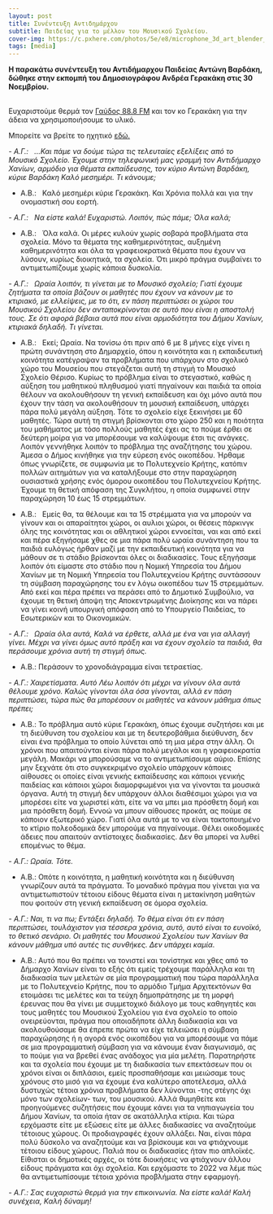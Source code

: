 ```yaml
---
layout: post
title: Συνέντευξη Αντιδημάρχου
subtitle: Παιδείας για το μέλλον του Μουσικού Σχολείου.
cover-img: https://c.pxhere.com/photos/5e/e8/microphone_3d_art_blender_party_media_communication_mic-824065.jpg!d
tags: [media]
---
```

<p>
<strong>Η παρακάτω συνέντευξη του Αντιδήμαρχου Παιδείας Αντώνη Βαρδάκη, δώθηκε στην εκπομπή του Δημοσιογράφου Ανδρέα Γερακάκη 
στις 30 Νοεμβρίου.</strong><br><br>

Ευχαριστούμε θερμά τον <a href="https://gavdos888.gr/" target="_blank">Γαύδος 88.8 FM</a>  και τον κο Γερακάκη για την άδεια να χρησιμοποιήσουμε το υλικό.
</p>


Μπορείτε να βρείτε το ηχητικό <a href="https://www.youtube.com/watch?v=7dyK61QJ6UI&t=1s" target="_blank">εδώ.</a>


<em>- Α.Γ.:&nbsp;&nbsp;
...Και πάμε να δούμε τώρα τις τελευταίες εξελίξεις από το Μουσικό Σχολείο. Έχουμε στην τηλεφωνική μας γραμμή τον Αντιδήμαρχο Χανίων, αρμόδιο για θέματα εκπαίδευσης, τον κύριο Αντώνη Βαρδάκη, κύριε  Βαρδάκη Καλό μεσημέρι. Τι κάνουμε;</em>

- Α.Β.:&nbsp;&nbsp;
Καλό μεσημέρι κύριε Γερακάκη. Και Χρόνια πολλά και για την ονομαστική σου εορτή.


<em>- Α.Γ.:&nbsp;&nbsp;
Να είστε καλά! Ευχαριστώ. Λοιπόν, πώς πάμε; Όλα καλά;</em>


- Α.Β.:&nbsp;&nbsp;
Όλα καλά. Οι μέρες κυλούν χωρίς σοβαρά προβλήματα στα σχολεία. Μόνο τα θέματα της καθημερινότητας, αυξημένη καθημερινότητα και όλα τα γραφειοκρατικά θέματα που έχουν να λύσουν, κυρίως διοικητικά, τα σχολεία. Ότι μικρό πράγμα συμβαίνει το αντιμετωπίζουμε χωρίς κάποια δυσκολία.


<em>- Α.Γ.:&nbsp;&nbsp;
Ωραία λοιπόν, τι γίνεται με το Μουσικό σχολείο; Γιατί έχουμε ζητήματα τα οποία βάζουν οι μαθητές που έχουν να κάνουν με το κτιριακό, με ελλείψεις, με το ότι, εν πάση περιπτώσει οι χώροι του Μουσικού Σχολείου δεν ανταποκρίνονται σε αυτό που είναι η αποστολή τους. Σε ότι αφορά βέβαια αυτά που είναι αρμοδιότητα του Δήμου Χανίων, κτιριακά δηλαδή. Τι γίνεται.</em>


- Α.Β.:&nbsp;&nbsp;
Εκεί; Ωραία. Να τονίσω ότι πριν από 6 με 8 μήνες είχε γίνει η πρώτη συνάντηση στο Δημαρχείο, όπου η κοινότητα και η εκπαιδευτική κοινότητα κατέγραψαν τα προβλήματα που υπάρχουν στο σχολικό χώρο του Μουσείου που στεγάζεται αυτή τη στιγμή το Μουσικό Σχολείο Θέρισο. Κυρίως το πρόβλημα είναι το στεγαστικό, καθώς η αύξηση του μαθητικού πληθυσμού γιατί πηγαίνουν και παιδιά τα οποία θέλουν να ακολουθήσουν τη γενική εκπαίδευση και όχι μόνο αυτά που έχουν την τάση να ακολουθήσουν τη μουσική εκπαίδευση, υπάρχει πάρα πολύ μεγάλη αύξηση. Τότε το σχολείο είχε ξεκινήσει με 60 μαθητές. Τώρα αυτή τη στιγμή βρίσκονται στο χώρο 250 και η ποιότητα του μαθήματος με τόσο πολλούς μαθητές έχει ας το πούμε έρθει σε δεύτερη μοίρα για να μπορέσουμε να καλύψουμε έτσι τις ανάγκες. Λοιπόν γεννήθηκε λοιπόν το πρόβλημα της αναζήτησης του χώρου. Άμεσα ο Δήμος κινήθηκε για την εύρεση ενός οικοπέδου. Ήρθαμε όπως γνωρίζετε, σε συμφωνία με το Πολυτεχνείο Κρήτης, κατόπιν πολλών αιτημάτων για να καταλήξουμε στο στην παραχώρηση ουσιαστικά χρήσης ενός όμορου οικοπέδου του Πολυτεχνείου Κρήτης. Έχουμε τη θετική απόφαση της Συγκλήτου, η οποία συμφωνεί στην παραχώρηση 10 έως 15 στρεμμάτων.


- Α.Β.:&nbsp;&nbsp;
Εμείς θα, τα θέλουμε και τα 15 στρέμματα για να μπορούν να γίνουν και οι απαραίτητοι χώροι, οι αυλιοι χώροι, οι θέσεις πάρκινγκ όλης της κοινότητας και οι αθλητικοί χώροι εννοείται, ναι και από εκεί και πέρα εξηγήσαμε χθες σε μια πάρα πολύ ωραία συνάντηση που τα παιδιά ευλόγως ήρθαν μαζί με την εκπαιδευτική κοινότητα για να μάθουν σε τι στάδιο βρίσκονται όλες οι διαδικασίες. Τους εξηγήσαμε λοιπόν ότι είμαστε στο στάδιο που η Νομική Υπηρεσία του Δήμου Χανίων με τη Νομική Υπηρεσία του Πολυτεχνείου Κρήτης συντάσσουν τη σύμβαση παραχώρησης του εν λόγω οικοπέδου των 15 στρεμμάτων. Από εκεί και πέρα πρέπει να περάσει από το Δημοτικό Συμβούλιο, να έχουμε τη θετική άποψη της Αποκεντρωμένης Διοίκησης και να πάρει να γίνει κοινή υπουργική απόφαση από το Υπουργείο Παιδείας, το Εσωτερικών και το Οικονομικών.


<em>- Α.Γ.:&nbsp;&nbsp;
Ωραία όλα αυτά, Καλά να έρθετε, αλλά με ένα ναι για αλλαγή γίνει. Μέχρι να γίνει όμως αυτό πράξη και να έχουν σχολείο τα παιδιά, θα περάσουμε χρόνια αυτή τη στιγμή όπως.</em>


- Α.Β.:
Περάσουν το χρονοδιάγραμμα είναι τετραετίας.


<em>- Α.Γ.:
Χαιρετίσματα. Αυτό Λέω λοιπόν ότι μέχρι να γίνουν όλα αυτά θέλουμε χρόνο. Καλώς γίνονται όλα όσα γίνονται, αλλά εν πάση περιπτώσει, τώρα πώς θα μπορέσουν οι μαθητές να κάνουν μάθημα όπως πρέπει;</em>


- Α.Β.:
Το πρόβλημα αυτό κύριε Γερακάκη, όπως έχουμε συζητήσει και με τη διεύθυνση του σχολείου και με τη δευτεροβάθμια διεύθυνση, δεν είναι ένα πρόβλημα το οποίο λύνεται από τη μια μέρα στην άλλη. Οι χρόνοι που απαιτούνται είναι πάρα πολύ μεγάλοι και η γραφειοκρατία μεγάλη. Μακάρι να μπορούσαμε να το αντιμετωπίσουμε αύριο. Επίσης μην ξεχνάτε ότι στο συγκεκριμένο σχολείο υπάρχουν κάποιες αίθουσες οι οποίες είναι γενικής εκπαίδευσης και κάποιοι γενικής παιδείας και κάποιοι χώροι διαμορφωμένοι για να γίνονται τα μουσικά όργανα. Αυτή τη στιγμή δεν υπάρχουν άλλοι διαθέσιμοι χώροι για να μπορέσει είτε να χωριστεί κάτι, είτε να να μπει μια πρόσθετη δομή και μια πρόσθετη δομή. Εννοώ να μπουν αίθουσες προκάτ, ας πούμε σε κάποιον εξωτερικό χώρο. Γιατί όλα αυτά με το να είναι τακτοποιημένο το κτίριο πολεοδομικά δεν μπορούμε να πηγαίνουμε. Θέλει οικοδομικές άδειες που απαιτούν αντίστοιχες διαδικασίες. Δεν θα μπορεί να λυθεί επομένως το θέμα.


<em>- Α.Γ.:
Ωραία. Τότε.</em>

- Α.Β.:
Οπότε η κοινότητα, η μαθητική κοινότητα και η διεύθυνση γνωρίζουν αυτά τα πράγματα. Το μοναδικό πράγμα που γίνεται για να αντιμετωπιστούν τέτοιου είδους θέματα είναι η μετακίνηση μαθητών που φοιτούν στη γενική εκπαίδευση σε όμορα σχολεία.


<em>- Α.Γ.:
Ναι, τι να πω; Εντάξει δηλαδή. Το θέμα είναι ότι εν πάση περιπτώσει, τουλάχιστον για τέσσερα χρόνια, αυτό, αυτό είναι το ευνοϊκό, το θετικό σενάριο. Οι μαθητές του Μουσικού Σχολείου των Χανίων θα κάνουν μάθημα υπό αυτές τις συνθήκες. Δεν υπάρχει καμία.</em>


- Α.Β.:
Αυτό που θα πρέπει να τονιστεί και τονίστηκε και χθες από το Δήμαρχο Χανίων είναι το εξής ότι εμείς τρέχουμε παράλληλα και τη διαδικασία των μελετών σε μία προγραμματική που τώρα παράλληλα με το Πολυτεχνείο Κρήτης, που το αρμόδιο Τμήμα Αρχιτεκτόνων θα ετοιμάσει τις μελέτες και τα τεύχη δημοπράτησης με τη μορφή έρευνας που θα γίνει με συμμετοχικό διάλογο με τους καθηγητές και τους μαθητές του Μουσικού Σχολείου για ένα σχολείο το οποίο ονειρεύονται, πράγμα που οποιαδήποτε άλλη διαδικασία και να ακολουθούσαμε θα έπρεπε πρώτα να είχε τελειώσει η σύμβαση παραχώρησης ή η αγορά ενός οικοπέδου για να μπορέσουμε να πάμε σε μια προγραμματική σύμβαση για να κάνουμε έναν διαγωνισμό, ας το πούμε για να βρεθεί ένας ανάδοχος για μία μελέτη. Παρατηρήστε και τα σχολεία που έχουμε με τη διαδικασία των επεκτάσεων που οι χρόνοι είναι οι διπλάσιοι, εμείς προσπαθήσαμε και μειώσαμε τους χρόνους στο μισό για να έχουμε ένα καλύτερο αποτέλεσμα, αλλά δυστυχώς τέτοια χρόνια προβλήματα δεν λύνονται -της στέγης όχι μόνο των σχολείων- των, του μουσικού. Αλλά θυμηθείτε και προηγούμενες συζητήσεις που έχουμε κάνει για τα νηπιαγωγεία του Δήμου Χανίων, τα οποία ήταν σε ακατάλληλα κτίρια. Και τώρα ερχόμαστε είτε με εξώσεις είτε με άλλες διαδικασίες να αναζητούμε τέτοιους χώρους.
Οι προδιαγραφές έχουν αλλάξει. Ναι, είναι πάρα πολύ δύσκολο να αναζητούμε και να βρίσκουμε και να φτιάχνουμε τέτοιου είδους χώρους. Παλιά που οι διαδικασίες ήταν πιο απλοϊκές. Είθισται οι δημοτικές αρχές, οι τότε διοικήσεις να φτιάχνουν άλλου είδους πράγματα και όχι σχολεία. Και ερχόμαστε το 2022 να λέμε πώς θα αντιμετωπίσουμε τέτοια χρόνια προβλήματα στην εφαρμογή.


<em>- Α.Γ.:
Σας ευχαριστώ θερμά για την επικοινωνία. Να είστε καλά! Καλή συνέχεια, Καλή δύναμη!</em>


